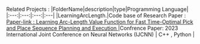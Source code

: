 Related Projects :
|FolderName|description|type|Programming Language|
|:---:|:---:|:---:|:---|
|LearningArcLength.|Code base of Research Paper : [Paper-link : Learning Arc-Length Value Function for Fast Time-Optimal Pick and Place Sequence Planning and Execution ](https://ieeexplore.ieee.org/abstract/document/10191434/)|Confrence Paper: 2023 International Joint Conference on Neural Networks (IJCNN) | C++ , Python |


